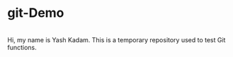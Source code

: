 # git-Demo
<br>
Hi, my name is Yash Kadam.
This is a temporary repository used to test Git functions.

